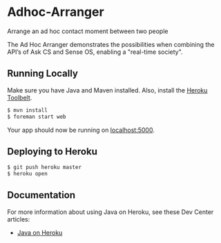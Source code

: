 # Adhoc-Arranger

Arrange an ad hoc contact moment between two people

The Ad Hoc Arranger demonstrates the possibilities when combining the API’s of Ask CS and Sense OS, enabling a "real-time society".


## Running Locally

Make sure you have Java and Maven installed.  Also, install the [Heroku Toolbelt](https://toolbelt.heroku.com/).

```sh
$ mvn install
$ foreman start web
```

Your app should now be running on [localhost:5000](http://localhost:5000/).

## Deploying to Heroku

```sh
$ git push heroku master
$ heroku open
```

## Documentation

For more information about using Java on Heroku, see these Dev Center articles:

- [Java on Heroku](https://devcenter.heroku.com/categories/java)

